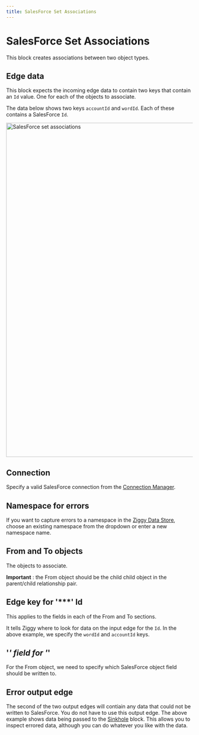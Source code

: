 ```yaml
---
title: SalesForce Set Associations
---
```


# SalesForce Set Associations

This block creates associations between two object types.

## Edge data
This block expects the incoming edge data to contain two keys that contain an `Id` value. One for each of the objects to associate.

The data below shows two keys `accountId` and `wordId`. Each of these contains a SalesForce `Id`.

<img src="/img/flows/blocks/salesforce/sf-set-associations.png" alt="SalesForce set associations" width="900" />

## Connection
Specify a valid SalesForce connection from the [Connection Manager](/user-guide/Connections).

## Namespace for errors
If you want to capture errors to a namespace in the [Ziggy Data Store](/user-guide/block-types/utility/Data-Store), choose an existing namespace 
from the dropdown or enter a new namespace name.

## From and To objects
The objects to associate.

**Important** : the From object should be the child child object in the parent/child relationship pair.

## Edge key for '***' Id
This applies to the fields in each of the From and To sections.

It tells Ziggy where to look for data on the input edge for the `Id`. In the above example, we 
specify the `wordId` and `accountId` keys.

## '***' field for '***'
For the From object, we need to specify which SalesForce object field should be written to.

## Error output edge
The second of the two output edges will contiain any data that could not be written to SalesForce. 
You do not have to use this output edge. The above example shows data being passed to the [Sinkhole](/user-guide/block-types/core/sinkhole) block. 
This allows you to inspect errored data, although you can do whatever you like with the data.

